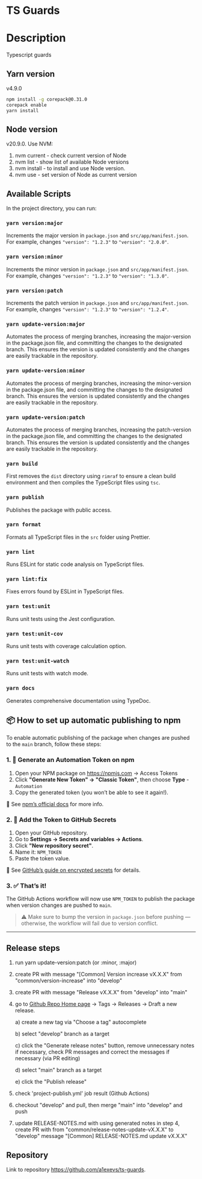 # TS Guards

# Description
Typescript guards

## Yarn version
v4.9.0
```bash
npm install -g corepack@0.31.0
corepack enable
yarn install
```

## Node version
v20.9.0. Use NVM:
1. nvm current - check current version of Node
2. nvm list - show list of available Node versions
3. nvm install <version> - to install and use Node version.
4. nvm use <version> - set version of Node as current version

## Available Scripts
In the project directory, you can run:

### `yarn version:major`
Increments the major version in `package.json` and `src/app/manifest.json`.  
For example, changes `"version": "1.2.3"` to `"version": "2.0.0"`.

### `yarn version:minor`
Increments the minor version in `package.json` and `src/app/manifest.json`.  
For example, changes `"version": "1.2.3"` to `"version": "1.3.0"`.

### `yarn version:patch`
Increments the patch version in `package.json` and `src/app/manifest.json`.  
For example, changes `"version": "1.2.3"` to `"version": "1.2.4"`.

### `yarn update-version:major`
Automates the process of merging branches, increasing the major-version in the package.json file, and committing the changes to the designated branch. This ensures the version is updated consistently and the changes are easily trackable in the repository.

### `yarn update-version:minor`
Automates the process of merging branches, increasing the minor-version in the package.json file, and committing the changes to the designated branch. This ensures the version is updated consistently and the changes are easily trackable in the repository.

### `yarn update-version:patch`
Automates the process of merging branches, increasing the patch-version in the package.json file, and committing the changes to the designated branch. This ensures the version is updated consistently and the changes are easily trackable in the repository.

### `yarn build`
First removes the `dist` directory using `rimraf` to ensure a clean build environment and then compiles the TypeScript files using `tsc`.

### `yarn publish`
Publishes the package with public access.

### `yarn format`
Formats all TypeScript files in the `src` folder using Prettier.

### `yarn lint`
Runs ESLint for static code analysis on TypeScript files.

### `yarn lint:fix`
Fixes errors found by ESLint in TypeScript files.

### `yarn test:unit`
Runs unit tests using the Jest configuration.

### `yarn test:unit-cov`
Runs unit tests with coverage calculation option.

### `yarn test:unit-watch`
Runs unit tests with watch mode.

### `yarn docs`
Generates comprehensive documentation using TypeDoc.

## 📦 How to set up automatic publishing to npm
To enable automatic publishing of the package when changes are pushed to the `main` branch, follow these steps:
### 1. 🔐 Generate an Automation Token on npm
1. Open your NPM package on https://npmjs.com -> Access Tokens
2. Click **"Generate New Token" -> "Classic Token"**, then choose **Type** - `Automation`
3. Copy the generated token (you won’t be able to see it again!).

📘 See [npm’s official docs] for more info.

### 2. 🔑 Add the Token to GitHub Secrets
1. Open your GitHub repository.
2. Go to **Settings → Secrets and variables → Actions**.
3. Click **"New repository secret"**.
4. Name it: `NPM_TOKEN`
5. Paste the token value.

📘 See [GitHub’s guide on encrypted secrets] for details.

### 3. ✅ That’s it!
The GitHub Actions workflow will now use `NPM_TOKEN` to publish the package when version changes are pushed to `main`.
> ⚠️ Make sure to bump the version in `package.json` before pushing — otherwise, the workflow will fail due to version conflict.
---

[npm’s official docs]: https://docs.npmjs.com/creating-and-viewing-access-tokens
[GitHub’s guide on encrypted secrets]: https://docs.github.com/en/actions/security-guides/encrypted-secrets


## Release steps
1) run yarn update-version:patch (or :minor, :major)
2) create PR with message "[Common] Version increase vX.X.X" from "common/version-increase" into "develop"
3) create PR with message "Release vX.X.X" from "develop" into "main"
4) go to [Github Repo Home page](https://github.com/a1exevs/ts-guards) -> Tags -> Releases -> Draft a new release.

   a) create a new tag via "Choose a tag" autocomplete

   b) select "develop" branch as a target

   c) click the "Generate release notes" button, remove unnecessary notes if necessary, check PR messages and correct the messages if necessary (via PR editing)

   d) select "main" branch as a target

   e) click the "Publish release"
5) check 'project-publish.yml' job result (Github Actions)
6) checkout "develop" and pull, then merge "main" into "develop" and push
7) update RELEASE-NOTES.md with using generated notes in step 4, create PR with from "common/release-notes-update-vX.X.X" to "develop" message "[Common] RELEASE-NOTES.md update vX.X.X"

## Repository
Link to repository https://github.com/a1exevs/ts-guards.
